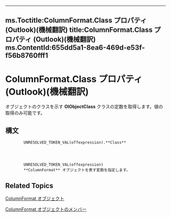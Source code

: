 

---
ms.Toctitle:ColumnFormat.Class プロパティ (Outlook)(機械翻訳)
title:ColumnFormat.Class プロパティ (Outlook)(機械翻訳)
ms.ContentId:655dd5a1-8ea6-469d-e53f-f56b8760fff1
---
# ColumnFormat.Class プロパティ (Outlook)(機械翻訳)




オブジェクトのクラスを示す **OlObjectClass** クラスの定数を取得します。値の取得のみ可能です。

## 構文

            UNRESOLVED_TOKEN_VAL(offexpression).**Class**




            UNRESOLVED_TOKEN_VAL(offexpression)
            **ColumnFormat** オブジェクトを表す変数を指定します。



## Related Topics

[ColumnFormat オブジェクト](acbbdd97-e695-d1e7-c7ba-24f75efbf22c.md)

[ColumnFormat オブジェクトのメンバー](7159f452-7a05-f3a3-53f8-0b3f5463d313.md)




